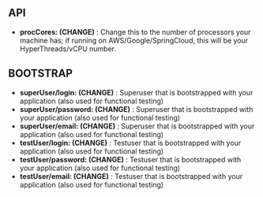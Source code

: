 ## API

- **procCores: (CHANGE)** : Change this to the number of processors your machine has; if running on AWS/Google/SpringCloud, this will be your HyperThreads/vCPU number.

## BOOTSTRAP

- **superUser/login: (CHANGE)** : Superuser that is bootstrapped with your application (also used for functional testing)
- **superUser/password: (CHANGE)** : Superuser that is bootstrapped with your application (also used for functional testing)
- **superUser/email: (CHANGE)** : Superuser that is bootstrapped with your application (also used for functional testing)
- **testUser/login: (CHANGE)** : Testuser that is bootstrapped with your application (also used for functional testing)
- **testUser/password: (CHANGE)** : Testuser that is bootstrapped with your application (also used for functional testing)
- **testUser/email: (CHANGE)** : Testuser that is bootstrapped with your application (also used for functional testing)

